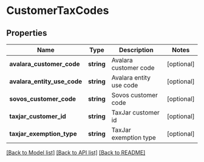 # CustomerTaxCodes

## Properties
Name | Type | Description | Notes
------------ | ------------- | ------------- | -------------
**avalara_customer_code** | **string** | Avalara customer code | [optional] 
**avalara_entity_use_code** | **string** | Avalara entity use code | [optional] 
**sovos_customer_code** | **string** | Sovos customer code | [optional] 
**taxjar_customer_id** | **string** | TaxJar customer id | [optional] 
**taxjar_exemption_type** | **string** | TaxJar exemption type | [optional] 

[[Back to Model list]](../README.md#documentation-for-models) [[Back to API list]](../README.md#documentation-for-api-endpoints) [[Back to README]](../README.md)


